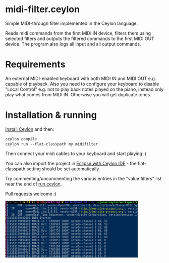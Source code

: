 # midi-filter.ceylon
Simple MIDI-through filter implemented in the Ceylon language.

Reads midi commands from the first MIDI IN device, filters them using selected filters and outputs the filtered commands to the first MIDI OUT device. The program also logs all input and all output commands.

# Requirements

An external MIDI-enabled keyboard with both MIDI IN and MIDI OUT e.g. capable of playback. Also you need to configure your keyboard to disable "Local Control" e.g. not to play back notes played on the piano, instead only play what comes from MIDI IN. Otherwise you will get duplicate tones.

# Installation & running

[Install Ceylon](http://ceylon-lang.org/download/) and then:

    ceylon compile
    ceylon run --flat-classpath my.midifilter

Then connect your midi cables to your keyboard and start playing :)

You can also import the project in [Eclipse with Ceylon IDE](http://ceylon-lang.org/documentation/current/ide/install/) - the flat-classpath setting should be set automatically.

Try commenting/uncommenting the various entries in the "value filters" list near the end of [run.ceylon](source/my/midifilter/run.ceylon).

Pull requests welcome :)

![screenshot](https://github.com/xkr47/midi-filter.ceylon/blob/master/screenshot.png)
